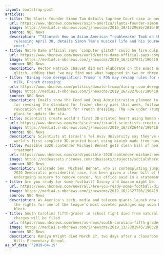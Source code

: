 ```yaml
---
layout: bootstrap-post
articles:
- title: The Slants founder Simon Tam details Supreme Court case in new memoir
  url: https://www.nbcnews.com/news/asian-america/slants-founder-simon-tam-details-supreme-court-case-new-memoir-n995616
  image: https://media4.s-nbcnews.com/j/newscms/2016_39/1729686/2016-09-29t170919z_1891108593_d1beuecwpraa_rtrmadp_3_usa-court-band_cde039c23ee99eaa715b232d8e2b6838.nbcnews-fp-1200-630.jpg
  source: NBC News
  description: "“Slanted: How an Asian American Troublemaker Took on the Supreme Court,”
    releasing April 30, details Simon Tam's musical life and his journey to the high
    court."
- title: Notre Dame official says `computer glitch' could be fire culprit
  url: https://www.nbcnews.com/news/world/notre-dame-official-says-computer-glitch-could-be-fire-culprit-n996426
  image: https://media4.s-nbcnews.com/j/newscms/2019_16/2827871/190419-notre-dame-cathedral-se-1208p_b9e2d5be2bc70fbb1d2c4dcad31777da.nbcnews-fp-1200-630.jpg
  source: NBC News
  description: Rector Patrick Chauvet did not elaborate on the exact nature of the
    glitch, adding that "we may find out what happened in two or three months."
- title: 'Dining room deregulation: Trump''s FDA may revamp rules for cherry pie,
    milk, French dressing'
  url: https://www.nbcnews.com/politics/donald-trump/dining-room-deregulation-trump-s-fda-may-revamp-rules-cherry-n996416
  image: https://media2.s-nbcnews.com/j/newscms/2019_16/2827861/190419-cherry-pie-al-1155_8a5ea79f5991e2b0cfa0a255b54d5c70.nbcnews-fp-1200-630.jpg
  source: NBC News
  description: Emails show the Food and Drug Administration planned to start the process
    for revoking the standard for frozen cherry pies this week, followed by a similar
    revocation of the standard for French dressing. The FDA under Trump has said it
    plans to update the sta…
- title: Scientists create world's first 3D-printed heart using human cells
  url: https://www.nbcnews.com/mach/science/israeli-scientists-create-world-s-first-3d-printed-heart-using-ncna996031
  image: https://media1.s-nbcnews.com/j/newscms/2019_16/2826446/190418-3d-printed-heart-mn1200_dd1fdb31a71504c8bf882a155cb6d002.nbcnews-fp-1200-630.jpg
  source: NBC News
  description: Scientists at Israel's Tel Aviv University say they've created the
    world's first complete 3D-printed heart using bioink made from human cells.
- title: Possible 2020 contender Michael Bennet gets clean bill of health after cancer
    treatment
  url: https://www.nbcnews.com/card/possible-2020-contender-michael-bennet-gets-clean-bill-health-after-n996421
  image: https://nodeassets.nbcnews.com/cdnassets/projects/socialshareimages/og-nbcnews1200x630.png
  source: NBC News
  description: Colorado Sen. Michael Bennet, who is contemplating jumping in the crowded
    2020 Democratic presidential race, has been given a clean bill of health after
    undergoing surgery to remove cancer, his office said in a statement.
- title: Are you ready for some football? Disney and Amazon might be.
  url: https://www.nbcnews.com/news/all/are-you-ready-some-football-disney-amazon-might-be-n996381
  image: https://media4.s-nbcnews.com/j/newscms/2019_16/2827706/190419-nfl-mn-1015_98a0865841520abf3463706e4c66c021.nbcnews-fp-1200-630.jpg
  source: NBC News
  description: As America's tech, media and telecom giants launch new streaming services,
    the rights for one of the league's most coveted packages may soon be on the auction
    block.
- title: South Carolina fifth-grader in school fight died from natural causes, no
    charges will be filed
  url: https://www.nbcnews.com/news/us-news/south-carolina-fifth-grader-school-fight-died-natural-causes-no-n996351
  image: https://media1.s-nbcnews.com/j/newscms/2019_13/2801946/190328-raniya-wright-cs-940a_50a9fc3cad5fe1a3d6196d176962d351.nbcnews-fp-1200-630.jpg
  source: NBC News
  description: Raniya Wright died March 27, two days after a classroom fight at Forest
    Hills Elementary School.
as_of_date: '2019-04-19'
---
```


